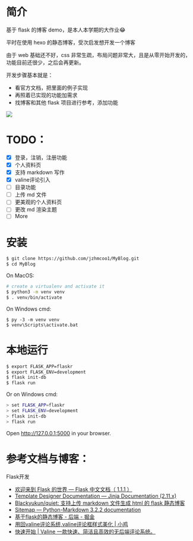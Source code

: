 # 简介

基于 flask 的博客 demo，是本人本学期的大作业😂

平时在使用 hexo 的静态博客，受次启发想开发一个博客

由于 web 基础还不好，css 非常生疏，布局问题非常大，且是从零开始开发的，功能目前还很少，之后会再更新。

开发步骤基本就是：

- 看官方文档，把里面的例子实现
- 再照着已实现的功能加需求
- 找博客和其他 flask 项目进行参考，添加功能

![](https://gitee.com/jzhmcoo1/jzhmcoo1picrepo/raw/master/img/blogoverview.jpg)

# TODO：


- [x] 登录，注销，注册功能
- [x] 个人资料页
- [x] 支持 markdown 写作
- [x] valine评论引入
- [ ] 目录功能
- [ ] 上传 md 文件
- [ ] 更美观的个人资料页
- [ ] 更改 md 渲染主题
- [ ] More

# 安装

```bash
$ git clone https://github.com/jzhmcoo1/MyBlog.git
$ cd MyBlog
```

On MacOS:

```bash
# create a virtualenv and activate it
$ python3 -m venv venv
$ . venv/bin/activate
```

On Windows cmd:

```
$ py -3 -m venv venv
$ venv\Scripts\activate.bat
```



# 本地运行

```bash
$ export FLASK_APP=flaskr
$ export FLASK_ENV=development
$ flask init-db
$ flask run
```

Or on Windows cmd:

```bash
> set FLASK_APP=flaskr
> set FLASK_ENV=development
> flask init-db
> flask run
```

 Open http://127.0.0.1:5000 in your browser.



# 参考文档与博客：

Flask开发
- [欢迎来到 Flask 的世界 — Flask 中文文档（ 1.1.1 ）](https://dormousehole.readthedocs.io/en/latest/index.html)
- [Template Designer Documentation — Jinja Documentation (2.11.x)](https://jinja.palletsprojects.com/en/2.11.x/templates/)
- [Blackyukun/quiet: 支持上传 markdown 文件生成 html 的 flask 静态博客](https://github.com/Blackyukun/quiet)
- [Sitemap — Python-Markdown 3.2.2 documentation](https://python-markdown.github.io/sitemap.html)
- [基于flask的静态博客 - 后端 - 掘金](https://juejin.im/entry/5a8d8776f265da4e8b2feac7)
- [用回valine评论系统,valine评论框样式美化 | 小鸡](https://me.idealli.com/post/2d5da13e.html)
- [快速开始 | Valine 一款快速、简洁且高效的无后端评论系统。](https://valine.js.org/quickstart.html)


